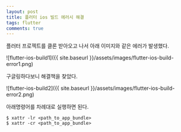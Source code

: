 ```yaml
---
layout: post
title: 플러터 ios 빌드 에러시 해결
tags: flutter
comments: true
---
```


플러터 프로젝트를 클론 받아오고 나서 아래 이미지와 같은 에러가 발생했다.  

![flutter-ios-build1]({{ site.baseurl }}/assets/images/flutter-ios-build-error1.png)

구글링하다보니 해결책을 찾았다.  

![flutter-ios-build2]({{ site.baseurl }}/assets/images/flutter-ios-build-error2.png)

아래명령어를 차례대로 실행하면 된다.
```
$ xattr -lr <path_to_app_bundle>
$ xattr -cr <path_to_app_bundle>
```